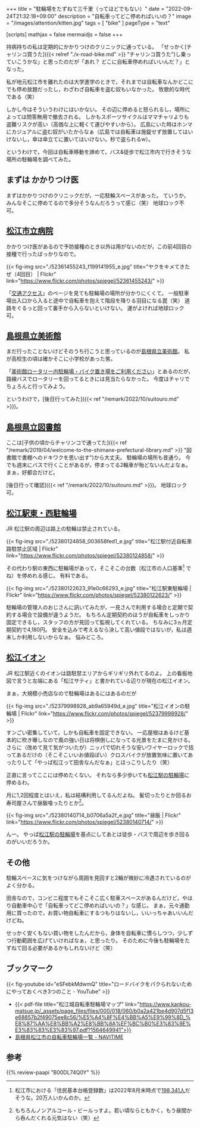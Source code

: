 +++
title = "駐輪場をたずねて三千里（ってほどでもない）"
date =  "2022-09-24T21:32:18+09:00"
description = "自転車ってどこ停めればいいの？"
image = "/images/attention/kitten.jpg"
tags = [ "bike" ]
pageType = "text"

[scripts]
  mathjax = false
  mermaidjs = false
+++

持病持ちの私は定期的にかかりつけのクリニックに通っている。
「せっかく[チャリンコ買うた]({{< relref "./x-road-bike.md" >}} "チャリンコ買うた")し乗っていこうかな」と思ったのだが「あれ？ どこに自転車停めればいいんだ？」となった。

私が地元松江市を離れたのは大学進学のときで，それまでは自転車なんかどこにでも停め放題だったし，わざわざ自転車を盗む奴もいなかった。
牧歌的な時代である（笑）

しかし今はそういうわけにはいかない。
その辺に停めると怒られるし，場所によっては問答無用で撤去される。
しかもスポーツサイクルはママチャリよりも盗難リスクが高い（高価な上に軽くて運びやすいから）。
広島にいた時はホンマにカジュアルに盗む奴がいたからなぁ（広島では自転車は施錠せず放置してはいけないし，傘は傘立てに置いてはいけない。秒で盗られるw）。

というわけで，今回は自転車移動を諦めて，バス&徒歩で松江市内で行きそうな場所の駐輪場を調べてみた。

## まずは かかりつけ医

まずはかかりつけのクリニックだが，一応駐輪スペースがあった。
ていうか，みんなそこに停めてるので多分そうなんだろうって感じ（笑） 地球ロック不可。

## [松江市立病院](松江市立病院)

かかりつけ医があるので予防接種のとき以外は用がないのだが，この前4回目の接種で行ったばっかりなので。

{{< fig-img src="./52361455243_f199141955_e.jpg" title="ヤクをキメてきたぜ（4回目） | Flickr" link="https://www.flickr.com/photos/spiegel/52361455243/" >}}

「[交通アクセス](http://www.matsue-cityhospital.jp/access/)」のページを見ても駐輪場の場所が分かりにくくて。
一般駐車場出入口から入ると途中で自転車を抱えて階段を降りる羽目になる罠（笑） 道路をぐるっと回って裏手から入らないといけない。
運がよければ地球ロック可。

## [島根県立美術館](https://www.shimane-art-museum.jp/ "SHIMANE ART MUSEUM | 島根県立美術館")

まだ行ったことないけどそのうち行こうと思っているのが[島根県立美術館](https://www.shimane-art-museum.jp/ "SHIMANE ART MUSEUM | 島根県立美術館")。
私が高校生の頃は確かそこに小学校があった筈。

「[美術館ロータリー内駐輪場・バイク置き場をご利用ください](https://www.shimane-art-museum.jp/visit/access.html "アクセス | 利用案内 | 島根県立美術館")」とあるのだが，路線バスでロータリーを回ってるときには見当たらなかった。
今度はチャリでちょろんと行ってみよう。

というわけで，[後日行ってみた]({{< ref "/remark/2022/10/suitouro.md" >}})。

## [島根県立図書館](https://www.library.pref.shimane.lg.jp/)

ここは[子供の頃からチャリンコで通ってた]({{< ref "/remark/2019/04/welcome-to-the-shimane-prefectural-library.md" >}} "図書館で書棚へのドキワクを思い出す")から大丈夫。
駐輪場の場所も昔通り。
今でも週末にバスで行くことがあるが，停まってる2輪車が殆どないんだよなぁ。
まぁ，好都合だけど。

[後日行って確認]({{< ref "/remark/2022/10/suitouro.md" >}})。
地球ロック可。

## [松江駅東・西駐輪場](http://www.matsuetouzai-chuurin.com/)

JR 松江駅の周辺は路上の駐輪は禁止されている。

{{< fig-img src="./52380124858_003658fed1_e.jpg" title="松江駅付近自転車路駐禁止区域 | Flickr" link="https://www.flickr.com/photos/spiegel/52380124858/" >}}

その代わり駅の東西に駐輪場があって，そこそこの台数（松江市の人口基準[^m1] でね）を停めれる感じ。
有料である。

[^m1]: 松江市における「住民基本台帳登録数」は2022年8月末時点で[198,341人](http://ntoukei.city.matsue.shimane.jp/ "松江市ホームページ : 統計情報データベース")だそうな。20万人いかんのか。

{{< fig-img src="./52380122623_91e0c66293_e.jpg" title="松江駅東駐輪場 | Flickr" link="https://www.flickr.com/photos/spiegel/52380122623/" >}}

駐輪場の管理人のおじさんに訊いてみたが，一見さんで利用する場合と定期で契約する場合で設備が違うようだ。
もちろん定期契約のほうが自転車をしっかり固定できるし，スタッフの方が見回って監視してくれている。
ちなみに3ヵ月定期契約で4,180円。
安全を込みで考えるなら決して高い値段ではないが，私は週末しか利用しないからなぁ。
悩みどころ。

## [松江イオン](https://www.aeon.jp/sc/matsue/ "イオン松江ショッピングセンター")

JR 松江駅近くのイオンは路駐禁エリアからギリギリ外れてるのよ。
上の看板地図で言うと左端にある「松江サティ」と書かれている辺りが現在の松江イオン。

まぁ，大規模小売店なので駐輪場はあるにはあるのだが

{{< fig-img src="./52379998928_ab9a65949d_e.jpg" title="松江イオンの駐輪場 | Flickr" link="https://www.flickr.com/photos/spiegel/52379998928/" >}}

すンごい密集していて，しかも自転車を固定できない。
一応屋根はあるけど基本的に吹き曝しなので風の強い日は将棋倒しになってる光景をたまに見かける。
さらに（改めて見て気がついたが）ニッパで切れそうな安いワイヤーロックで括ってあるだけの（そこそこいいお値段ぽい）クロスバイクが放置気味に置いてあったりして「やっぱ松江って田舎なんだなぁ」とほっこりしたり（笑）

正直に言ってここには停めたくない。
それなら多少歩いても[松江駅の駐輪場](http://www.matsuetouzai-chuurin.com/ "松江駅東・西駐輪場")に停めるわ。

月に1,2回程度とはいえ，私は結構利用してるんだよね。
髪切ったりとか回るお寿司屋さんで昼飯喰ったりとか[^l1]。

{{< fig-img src="./52380140714_b0706a5a2f_e.jpg" title="昼飯 | Flickr" link="https://www.flickr.com/photos/spiegel/52380140714/" >}}

[^l1]: もちろんノンアルコール・ビールっすよ。若い頃ならともかく，もう昼間から呑んだくれる元気はない（笑）

んー。
やっぱ[松江駅の駐輪場](http://www.matsuetouzai-chuurin.com/ "松江駅東・西駐輪場")を基点にしてあとは徒歩・バスで周辺を歩き回るのがいいだろうか。

## その他

駐輪スペースに気をつけながら周囲を見回すと2輪が微妙に冷遇されているのがよく分かる。

田舎なので，コンビニ程度でもそこそこ広く駐車スペースがあるんだけど，やはり自動車中心で「自転車ってどこ停めればいいの？」な感じ。
まぁ，元々通勤用に買ったので，お買い物自転車にするつもりはないし，いいっちゃあいいんだけどね。

せっかく安くもない買い物をしたんだから，身体を自転車に慣らしつつ，少しずつ行動範囲を広げていければなぁ，と思ったり。
そのために今後も駐輪場をたずねて回る必要があるかもしれないけど（笑）

## ブックマーク

{{< fig-youtube id="eSFebkMdwmQ" title="ロードバイクをパクられないためにやっておくべき3つのこと - YouTube" >}}

- {{< pdf-file title="松江城自転車駐輪場マップ" link="https://www.kankou-matsue.jp/_assets/page_files/files/000/018/060/b0a2a421be4d907d5f13e68857b2f49075ee8c56/%E5%A4%8F%E4%BB%A5%E9%99%8D_%E8%87%AA%E8%BB%A2%E8%BB%8A%EF%BC%B0%E3%83%9E%E3%83%83%E3%83%97.pdf?1564649941">}}
- [島根県松江市の自転車駐輪場一覧 - NAVITIME](https://www.navitime.co.jp/category/0812001/32201/)

## 参考

{{% review-paapi "B00DL74Q0Y" %}} <!-- 自転車用簡易キー -->
